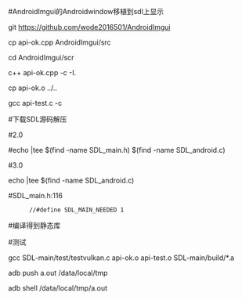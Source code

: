 #AndroidImgui的Androidwindow移植到sdl上显示


git https://github.com/wode2016501/AndroidImgui

cp api-ok.cpp AndroidImgui/src 

cd AndroidImgui/scr

c++ api-ok.cpp -c -I. 

cp api-ok.o ../..

gcc api-test.c -c

#下载SDL源码解压

#2.0

#echo |tee $(find -name SDL_main.h) $(find -name  SDL_android.c)

#3.0

  echo |tee $(find -name  SDL_android.c)
  
  #SDL_main.h:116
  
          //#define SDL_MAIN_NEEDED 1

#编译得到静态库

#测试

gcc SDL-main/test/testvulkan.c api-ok.o api-test.o SDL-main/build/*.a

adb push  a.out /data/local/tmp

adb shell  /data/local/tmp/a.out
